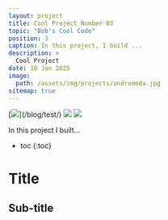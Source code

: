 ```yaml
---
layout: project
title: Cool Project Number 03
topic: "Bob's Cool Code"
position: 3
caption: In this project, I build ... 
description: >
  Cool Project
date: 10 Jan 2025
image: 
  path: /assets/img/projects/andromeda.jpg
sitemap: true
---
```


[![](https://img.shields.io/badge/Read_Full_Analysis-blue?)](/blog/test/)
[![](https://img.shields.io/badge/Jupyter-Open_Notebook-blue?logo=Jupyter)](https://github.com/astrotope/test.ipynb)
[![](https://img.shields.io/badge/GitHub-View_in_GitHub-blue?logo=GitHub)](https://github.com/astrotope/test)

In this project I built...

* toc
{:toc}

# Title

## Sub-title

